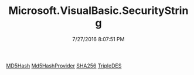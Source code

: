 ﻿---
title: Microsoft.VisualBasic.SecurityString
date: 7/27/2016 8:07:51 PM
---

[MD5Hash](T-Microsoft.VisualBasic.SecurityString.MD5Hash.html)
[Md5HashProvider](T-Microsoft.VisualBasic.SecurityString.Md5HashProvider.html)
[SHA256](T-Microsoft.VisualBasic.SecurityString.SHA256.html)
[TripleDES](T-Microsoft.VisualBasic.SecurityString.TripleDES.html)
